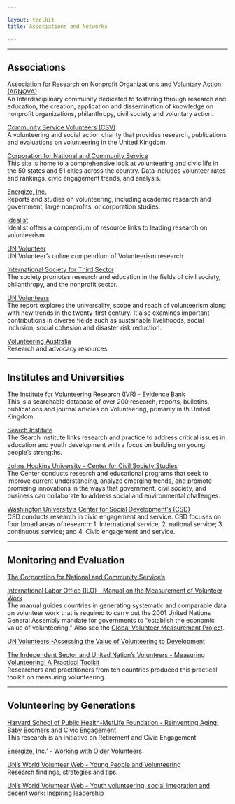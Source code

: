 ```yaml
---

layout: toolkit
title: Associations and Networks

---
```


___
## Associations


[Association for Research on Nonprofit Organizations and Voluntary Action (ARNOVA)](http://www.arnova.org/)  
An Interdisciplinary community dedicated to fostering through research and education, the creation, application and dissemination of knowledge on nonprofit organizations, philanthropy, civil society and voluntary action.

[Community Service Volunteers (CSV)](http://www.csv.org.uk/Resources/)  
A volunteering and social action charity that provides research, publications and evaluations on volunteering in the United Kingdom.

[Corporation for National and Community Service](http://www.volunteeringinamerica.gov/)  
This site is home to a comprehensive look at volunteering and civic life in the 50 states and 51 cities across the country. Data includes volunteer rates and rankings, civic engagement trends, and analysis.

[Energize, Inc.](https://www.energizeinc.com/a-z/library/82)  
Reports and studies on volunteering, including academic research and government, large nonprofits, or corporation studies.
  
[Idealist](http://www.idealist.org/info/VolunteerMgmt/Research)  
Idealist offers a compendium of resource links to leading research on volunteerism.

[UN Volunteer](http://www.worldvolunteerweb.org/browse/volunteering-issues/volunteering-research.html)  
UN Volunteer’s online compendium of Volunteerism research

[International Society for Third Sector](http://www.istr.org/)  
The society promotes research and education in the fields of civil society, philanthropy, and the nonprofit sector.  

[UN Volunteers](http://www.unv.org/swvr2011)  
The report explores the universality, scope and reach of volunteerism along with new trends in the twenty-first century. It also examines important contributions in diverse fields such as sustainable livelihoods, social inclusion, social cohesion and disaster risk reduction.

[Volunteering Australia](http://www.volunteeringaustralia.org/research-and-advocacy/)  
Research and advocacy resources.
___
## Institutes and Universities

[The Institute for Volunteering Research (IVR) - Evidence Bank](http://www.ivr.org.uk/ivr-evidence-bank)  
This is a searchable database of over 200 research, reports, bulletins, publications and journal articles on Volunteering, primarily in th United Kingdom.

[Search Institute](http://www.search-institute.org/)  
The Search Institute links research and practice to address critical issues in education and youth development with a focus on building on young people’s strengths.  

[Johns Hopkins University - Center for Civil Society Studies](http://ccss.jhu.edu/)  
The Center conducts research and educational programs that seek to improve current understanding, analyze emerging trends, and promote promising innovations in the ways that government, civil society, and business can collaborate to address social and environmental challenges.

[Washington University’s Center for Social Development’s (CSD)](http://csd.wustl.edu/OurWork/CivicService/Pages/Overview.aspx)  
CSD conducts research in civic engagement and service. CSD focuses on four broad areas of research: 1. International service; 2. national service; 3. continuous service; and 4. Civic engagement and service.
___
## Monitoring and Evaluation


[The Corporation for National and Community Service’s](https://www.nationalserviceresources.gov/monitoring-and-evaluating-members#.VJiaxl4bkA)

[International Labor Office (ILO) - Manual on the Measurement of Volunteer Work](https://censimentoindustriaeservizi.istat.it/rete/fileadmin/documenti/materiali_di_approfondimento/measurement_of_volunteer_work.pdf)  
The manual guides countries in generating systematic and comparable data on volunteer work that is required to carry out the 2001 United Nations General Assembly mandate for governments to “establish the economic value of volunteering.” Also see the [Global Volunteer Measurement Project](http://volunteermeasurement.org/data).

[UN Volunteers -Assessing the Value of Volunteering to Development](http://www.unv.org/fileadmin/docdb/unv/pdf/UNV%20Assessing_web%20version.pdf)

[The Independent Sector and United Nation’s Volunteers - Measuring Volunteering: A Practical Toolkit](http://www.unv.org/en/news-resources/resources/on-volunteerism/doc/measuring-volunteering-toolkit.html)  
Researchers and practitioners from ten countries produced this practical toolkit on measuring volunteering.
___

## Volunteering by Generations


[Harvard School of Public Health-MetLife Foundation - Reinventing Aging: Baby Boomers and Civic Engagement](http://assets.aarp.org/rgcenter/general/boomers_engagement.pdf)  
This research is an initiative on Retirement and Civic Engagement

[Energize, Inc.’ - Working with Older Volunteers](https://www.energizeinc.com/a-z/library/67)

[UN’s World Volunteer Web - Young People and Volunteering](http://www.worldvolunteerweb.org/resources/how-to-guides/manage-volunteers/doc/subject-guide-young-people-and.html)  
Research findings, strategies and tips.

[UN’s World Volunteer Web - Youth volunteering, social integration and decent work: Inspiring leadership](http://www.worldvolunteerweb.org/resources/publications/other-publications/doc/youth-volunteering-social-integration.html)


